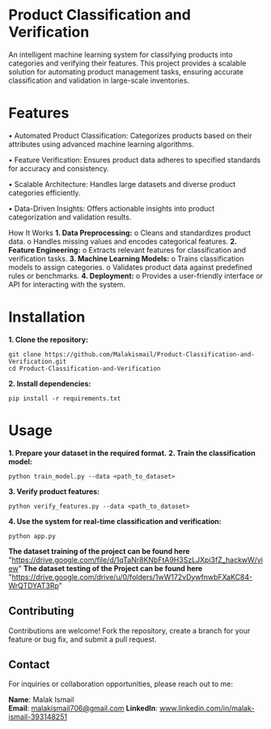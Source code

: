 # Product Classification and Verification
An intelligent machine learning system for classifying products into categories and verifying their features. This project provides a scalable solution for automating product management tasks, ensuring accurate classification and validation in large-scale inventories.



# Features
•	Automated Product Classification: Categorizes products based on their attributes using advanced machine learning algorithms.

•	Feature Verification: Ensures product data adheres to specified standards for accuracy and consistency.

•	Scalable Architecture: Handles large datasets and diverse product categories efficiently.

•	Data-Driven Insights: Offers actionable insights into product categorization and validation results.



How It Works
**1.	Data Preprocessing:**
  o	Cleans and standardizes product data.
  o	Handles missing values and encodes categorical features.
**2.	Feature Engineering:**
  o	Extracts relevant features for classification and verification tasks.
**3.	Machine Learning Models:**
  o	Trains classification models to assign categories.
  o	Validates product data against predefined rules or benchmarks.
**4.	Deployment:**
  o	Provides a user-friendly interface or API for interacting with the system.



# Installation
**1. Clone the repository:**

    git clone https://github.com/Malakismail/Product-Classification-and-Verification.git
    cd Product-Classification-and-Verification
**2. Install dependencies:**

    pip install -r requirements.txt


    
# Usage
**1. Prepare your dataset in the required format.**
**2. Train the classification model:**

    python train_model.py --data <path_to_dataset>
**3. Verify product features:**

    python verify_features.py --data <path_to_dataset>
**4. Use the system for real-time classification and verification:**

    python app.py



**The dataset training of the project can be found here** "https://drive.google.com/file/d/1qTaNr8KNbFtA9H3SzLJXpi3fZ_hackwW/view"
**The dataset testing of the Project can be found here** "https://drive.google.com/drive/u/0/folders/1wW172vDywfnwbFXaKC84-WrQTDYAT3Rp"



## Contributing
Contributions are welcome! Fork the repository, create a branch for your feature or bug fix, and submit a pull request.

## Contact
For inquiries or collaboration opportunities, please reach out to me:

**Name**: Malak Ismail  
**Email**: malakismail706@gmail.com 
**LinkedIn**: www.linkedin.com/in/malak-ismail-393148251
